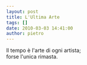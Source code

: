 ```yaml
---
layout: post
title: L'Ultima Arte
tags: []
date: 2010-03-03 14:41:00
author: pietro
---
```

Il tempo è l'arte di ogni artista;<br/>forse l'unica rimasta.
